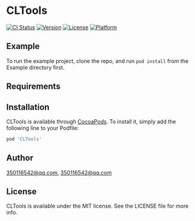 # CLTools

[![CI Status](https://img.shields.io/travis/350116542@qq.com/CLTools.svg?style=flat)](https://travis-ci.org/350116542@qq.com/CLTools)
[![Version](https://img.shields.io/cocoapods/v/CLTools.svg?style=flat)](https://cocoapods.org/pods/CLTools)
[![License](https://img.shields.io/cocoapods/l/CLTools.svg?style=flat)](https://cocoapods.org/pods/CLTools)
[![Platform](https://img.shields.io/cocoapods/p/CLTools.svg?style=flat)](https://cocoapods.org/pods/CLTools)

## Example

To run the example project, clone the repo, and run `pod install` from the Example directory first.

## Requirements

## Installation

CLTools is available through [CocoaPods](https://cocoapods.org). To install
it, simply add the following line to your Podfile:

```ruby
pod 'CLTools'
```

## Author

350116542@qq.com, 350116542@qq.com

## License

CLTools is available under the MIT license. See the LICENSE file for more info.
